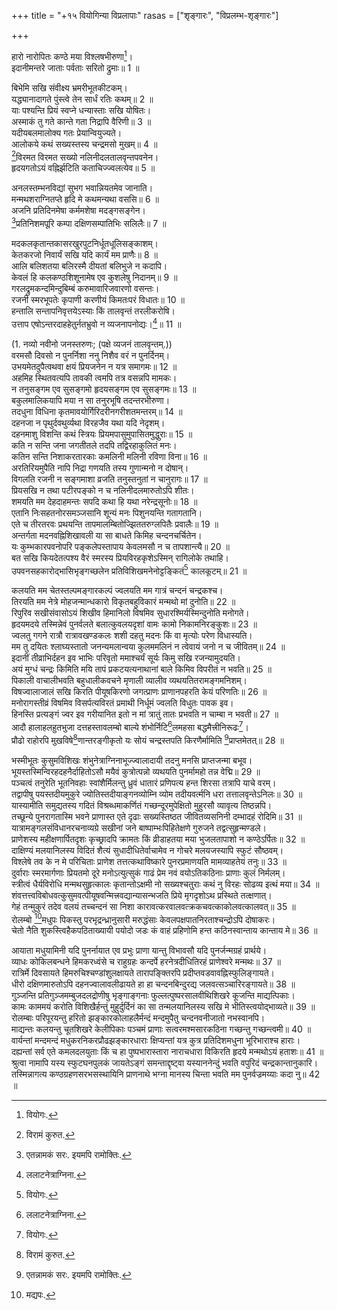 +++
title = "+१५ वियोगिन्या विप्रलापाः"
rasas = ["शृङ्गारः", "विप्रलम्भ-शृङ्गारः"]

+++
  
हारो नारोपितः कण्ठे मया विश्लषभीरुणा[^2]।  
इदानीमन्तरे जाताः पर्वताः सरितो द्रुमाः॥ 1 ॥  
  
[^2]: वियोगः.

बिभेमि सखि संवीक्ष्य भ्रमरीभूतकीटकम्।  
यद्ध्यानादागते पुंस्त्वे तेन सार्धं रतिः कथम्॥ 2 ॥  
याः पश्यन्ति प्रियं स्वप्ने धन्यास्ताः सखि योषितः।  
अस्माकं तु गते कान्ते गता निद्रापि वैरिणी॥ 3 ॥  
यदीयबलमालोक्य गतः प्रेयान्वियुज्यते।  
आलोकये कथं सख्यस्तस्य चन्द्रमसो मुखम्॥ 4 ॥  
[^3]विरमत विरमत सख्यो नलिनीदलतालवृन्तपवनेन।  
हृदयगतोऽयं वह्निर्झटिति कताचिज्ज्वलत्येव॥ 5 ॥  
  
[^3]: विरामं कुरुत.

अनलस्तम्भनविद्यां सुभग भवान्नियतमेव जानाति।  
मन्मथशराग्नितप्ते हृदि मे कथमन्यथा वससि॥ 6 ॥  
अजनि प्रतिदिनमेषा कर्ममशेषा मदङ्गसङ्गेन।  
[^4]प्रतिनिशमपूरि कम्पा दक्षिणसम्पातिभिः सलिलैः॥ 7 ॥  
  
[^4]: एतन्नामकं सरः. इयमपि रामोक्तिः.

मदकलकृतान्तकासरखुरपुटनिर्धूतधूलिसङ्काशम्।  
केतकरजो निवार्यं सखि यदि कार्यं मम प्राणैः॥ 8 ॥  
आलि बलिशतया बलिरस्मै दीयतां बलिभुजे न कदापि।  
केवलं हि कलकण्ठशिशूनामेष एव कुशलेषु निदानम्॥ 9 ॥  
गरलद्रुमकन्दमिन्दुबिम्बं करुमावारिजवारणो वसन्तः।  
रजनी स्मरभूपतेः कृपाणी करणीयं किमतःपरं विधातः॥ 10 ॥  
हन्तालि सन्तापनिवृत्तयेऽस्याः किं तालवृन्तं तरलीकरोषि।  
उत्ताप एषोऽन्तरदाहहेतुर्नतभ्रुवो न व्यजनापनोद्यः।[^1]॥ 11 ॥  
  
(1. नव्यो नवीनो जनस्तरुणः; (पक्षे व्यजनं तालवृन्तम्.))  
वरमसौ दिवसो न पुनर्निशा ननु निशैव वरं न पुनर्दिनम्।  
उभयमेतदुपैत्वथवा क्षयं प्रियजनेन न यत्र समागमः॥ 12 ॥  
अहमिह स्थितवत्यपि तावकी त्वमपि तत्र वसन्नपि मामकः।  
न तनुसङ्गम एव सुसङ्गमो हृदयसङ्गम एव सुसङ्गमः॥ 13 ॥  
बकुलमालिकयापि मया न सा तनुरभूषि तदन्तरभीरुणा।  
तदधुना विधिना कृतमावयोर्गिरिदरीनगरीशतमन्तरम्॥ 14 ॥  
दहनजा न पृथुर्दवथुर्व्यथा विरहजैव यथा यदि नेदृशम्।  
दहनमाशु विशन्ति कथं स्त्रियः प्रियमपासुमुपासितमुद्धुराः॥ 15 ॥  
कति न सन्ति जना जगतीतले तदपि तद्विरहाकुलितं मनः।  
कतिन सन्ति निशाकरतारकाः कमलिनी मलिनी रविणा विना॥ 16 ॥  
अरतिरियमुपैति नापि निद्रा गणयति तस्य गुणान्मनो न दोषान्।  
विगलति रजनी न सङ्गमाशा व्रजति तनुस्तनुतां न चानुरागः॥ 17 ॥  
प्रियसखि न तथा पटीरपङ्को न च नलिनीदलमारुतोऽपि शीतः।  
शमयति मम देहदाहमन्तः सपदि कथा हि यथा नरेन्द्रसूनोः॥ 18 ॥  
एतानि निःसहतनोरसमञ्जसानि शून्यं मनः पिशुनयन्ति गतागतानि।  
एते च तीरतरवः प्रथयन्ति तापमालम्बितोज्झिततरुग्लपितैः प्रवालैः॥ 19 ॥  
अन्तर्गता मदनवह्निशिखावली या सा बाधते किमिह चन्दनचर्चितेन।  
यः कुम्भकारपवनोपरि पङ्कलेपस्तापाय केवलमसौ न च तापशान्त्यै॥ 20 ॥  
बत सखि कियदेतत्पश्य वैरं स्मरस्य प्रियविरहकृशेऽस्मिन् रागिलोके तथाहि।  
उपवनसहकारोद्भासिभृङ्गच्छलेन प्रतिविशिखमनेनोट्टङ्कितं[^2] कालकूटम्॥ 21 ॥  
  
[^2]: दत्तम्.

कलयति मम चेतस्तल्पमङ्गारकल्पं ज्वलयति मम गात्रं चन्दनं चन्द्रकश्च।  
तिरयति मम नेत्रे मोहजन्मान्धकारो विकृतबहुविकारं मन्मथो मां दुनोति॥ 22 ॥  
रिपुरिव सखीसंवासोऽयं शिखीव हिमानिलो विषमिव सुधारश्मिर्यस्मिन्दुनोति मनोगते।  
हृदयमदये तस्मिन्नेवं पुनर्वलते बलात्कुवलयदृशां वामः कामो निकामनिरङ्कुशः॥ 23 ॥  
ज्वलतु गगने रात्रौ रात्रावखण्डकलः शशी दहतु मदनः किं वा मृत्योः परेण विधास्यति।  
मम तु दयितः श्लाघ्यस्तातो जनन्यमलान्वया कुलममलिनं न त्वेवायं जनो न च जीवितम्॥ 24 ॥  
इदानीं तीव्राभिर्दहन इव भाभिः परिवृतो ममाश्चर्यं सूर्यः किमु सखि रजन्यामुदयति।  
अयं मुग्धं चन्द्रः किमिति मयि तापं प्रकटयत्यनाथानां बाले किमिव विपरीतं न भवति॥ 25 ॥  
पिकाली वाचालीभवति बहुधालीकवचने मृणाली व्यालीव व्यथयतितरामङ्गमनिशम्।  
विषज्वालाजालं सखि किरति पीयूषकिरणो जगत्प्राणः प्राणानपहरति केयं परिणतिः॥ 26 ॥  
मनोरागस्तीव्रं विषमिव विसर्पत्यविरतं प्रमाथी निर्धूमं ज्वलति विधुतः पावक इव।  
हिनस्ति प्रत्यङ्गं ज्वर इव गरीयानित इतो न मां त्रातुं तातः प्रभवति न चाम्बा न भवती॥ 27 ॥  
आदौ हालाहलहुतभुजा दत्तहस्तावलम्बो बाल्ये शंभोर्निटि[^1]लमहसा बद्धमैत्त्रीनिरूढः[^2]।  
प्रौढो राहोरपि मुखविषे[^3]णान्तरङ्गीकृतो यः सोयं चन्द्रस्तपति किरणैर्मामिति [^4]प्राप्तमेतत्॥ 28 ॥  
  
[^1]: ललाटनेत्राग्निना.

[^2]: प्रसिद्धः.

[^3]: ग्रहणकाले सम्पर्कातिशयादन्तरङ्गतां प्रापित इत्यर्थः.

[^4]: न्यायप्राप्तमित्यर्थः.

भस्मीभूतः कुसुमविशिखः शंभुनेत्राग्निनाभूज्ज्वालादायी तदनु मनसि प्राप्तजन्मा बभूव।  
भूयस्तस्मिन्विरहदहनैर्दाहितोऽसौ मयैवं कुत्रोत्पन्नो व्यथयति पुनर्मामहो तन्न वेद्मि॥ 29 ॥  
पञ्चत्वं तनुरेति भूतनिवहाः स्वांशैर्मिलन्तु ध्रुवं धातारं प्रणिपत्य हन्त शिरसा तत्रापि याचे वरम्।  
तद्वापीषु पयस्तदीयमुकुरे ज्योतिस्तदीयाङ्गनव्योम्नि व्योम तदीयवर्त्मनि धरा तत्तालवृन्तेऽनिलः॥ 30 ॥  
यास्यामीति समुद्यतस्य गदितं विश्रब्धमाकर्णितं गच्छन्दूरमुपेक्षितो मुहुरसौ व्यावृत्य तिष्ठन्नपि।  
तच्छून्ये पुनरागतास्मि भवने प्राणास्त एते दृढाः सख्यस्तिष्ठत जीवितव्यसनिनी दम्भादहं रोदिमि॥ 31 ॥  
यात्रामङ्गलसंविधानरचनाव्यग्रे सखीनां जने बाष्पाम्भःपिहितेक्षणे गुरुजने तद्वत्सुहृन्मण्डले।  
प्राणेशस्य महीक्षणार्पितदृशः कृच्छ्रादपि क्रामतः किं व्रीडाहतया मया भुजलतापाशो न कण्ठेऽर्पितः॥ 32 ॥  
दाक्षिण्यं मलयानिलस्य विदितं शैत्यं सुधादीधितेर्वाचामेव न गोचरे मलयजस्यापि स्फुटं सौष्ठवम्।  
विश्लेषे तव के न मे परिचिताः प्राणेश तत्तत्कथाविष्कारे पुनरप्रमाणयति मामव्याहतेयं तनुः॥ 33 ॥  
दुर्वाराः स्मरमार्गणाः प्रियतमो दूरे मनोऽत्युत्सुकं गाढं प्रेम नवं वयोऽतिकठिनाः प्राणाः कुलं निर्मलम्।  
स्त्रीत्वं धैर्यविरोधि मन्मथसुहृत्कालः कृतान्तोऽक्षमी नो सख्यश्चतुराः कथं नु विरहः सोढव्य इत्थं मया॥ 34 ॥  
शंवत्तत्त्वविबोधवत्कुसुमवत्पीयूषवन्मित्त्रवद्यान्यासन्भजति प्रिये मृगदृशोऽथ प्रस्थिते तत्क्षणात्।  
गेहं तन्मुकुरं तदेव वलयं तच्चन्दनं सा निशा कारावत्करवालवत्क्रकचवत्काकोलवत्कालवत्॥ 35 ॥  
रोलम्बो [^5]मधुपः पिकस्तु परभृद्रन्ध्रानुसारी मरुद्धंसाः केवलपक्षपातनिरताश्चन्द्रोऽपि दोषाकरः।  
चेतो नैति शुकस्त्विहैकपठिताख्यायी पयोदो जडः कं वाहं प्रहिणोमि हन्त कठिनस्वान्ताय कान्ताय मे॥ 36 ॥  
  
[^5]: मद्यपः.

आयाता मधुयामिनी यदि पुनर्नायात एव प्रभुः प्राणा यान्तु विभावसौ यदि पुनर्जन्मग्रहं प्रार्थये।  
व्याधः कोकिलबन्धने हिमकरध्वंसे च राहुग्रहः कन्दर्पे हरनेत्रदीधितिरहं प्राणेश्वरे मन्मथः॥ 37 ॥  
रात्रिर्मे दिवसायते हिमरुचिश्चण्डांशुलक्षायते तारापङ्क्तिरपि प्रदीप्तवडवावह्निस्फुलिङ्गायते।  
धीरो दक्षिणमारुतोऽपि दहनज्वालावलीढायते हा हा चन्दनबिन्दुरद्य जलवत्सञ्चारिरङ्गायते॥ 38 ॥  
गुञ्जन्ति प्रतिगुञ्जमम्बुजदलद्रोणीषु भृङ्गाङ्गनाः फुल्लत्पुष्परसालवीथिशिखरे कूजन्ति माद्यत्पिकाः।  
कामः काममयं करोति विशिखैर्हन्तुं मुहुर्दुर्दिनं का सा तन्मलयानिलस्य सखि मे भीतिस्त्वयोद्भाव्यते॥ 39 ॥  
रोलम्बाः परिपूरयन्तु हरितो झङ्कारकोलाहलैर्मन्दं मन्दमुपैतु चन्दनवनीजातो नभस्वानपि।  
माद्यन्तः कलयन्तु चूतशिखरे केलीपिकाः पञ्चमं प्राणाः सत्वरमश्मसारकठिना गच्छन्तु गच्छन्त्वमी॥ 40 ॥  
वार्यन्तां मन्दमन्दं मधुकरनिकरप्रौढझङ्कारधाराः क्षिप्यन्तां यत्र कुत्र प्रतिदिशमधुना भूरिभाराश्च हाराः।  
दह्यन्तां सर्व एते कमलदलयुताः किं च हा पुष्पभारास्तारा नाराचधारा विकिरति हृदये मन्मथोऽयं हताशः॥ 41 ॥  
श्रुत्वा नामापि यस्य स्फुटघनपुलकं जायतेऽङ्गं समन्ताद्दृष्ट्वा यस्याननेन्दुं भवति वपुरिदं चन्द्रकान्तानुकारि।  
तस्मिन्नागत्य कण्ठग्रहणसरभसस्थायिनि प्राणनाथे भग्ना मानस्य चिन्ता भवति मम पुनर्वज्रमय्याः कदा नु॥ 42 ॥  